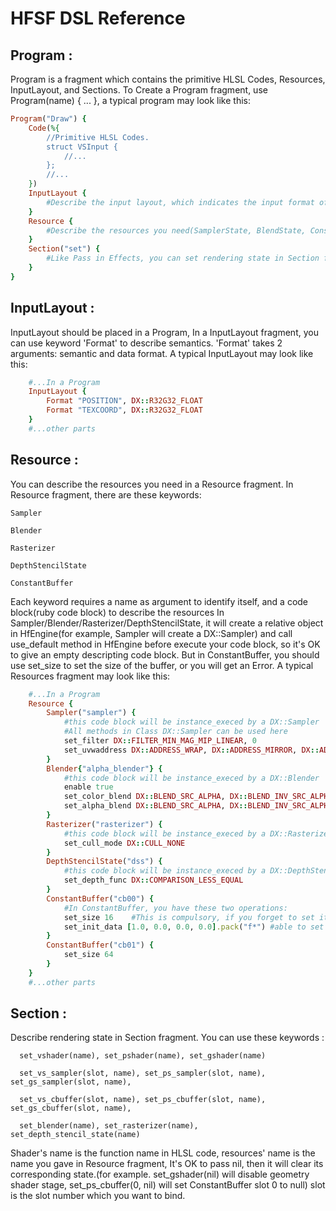 # HFSF DSL Reference

## Program :

  Program is a fragment which contains the primitive HLSL Codes, Resources, InputLayout, and Sections. To Create a
Program fragment, use Program(name) { ... }, a typical program may look like this:
```ruby
Program("Draw") {
	Code(%{
		//Primitive HLSL Codes.
		struct VSInput {
			//...
		};
		//...
	})
	InputLayout {
		#Describe the input layout, which indicates the input format of the vertexes. 
	}
	Resource {
		#Describe the resources you need(SamplerState, BlendState, ConstantBuffer, etc)
	}
	Section("set") {
		#Like Pass in Effects, you can set rendering state in Section fragment
	}
}
```

## InputLayout :

  InputLayout should be placed in a Program, In a InputLayout fragment, you can use keyword 'Format' to describe semantics. 
'Format' takes 2 arguments: semantic and data format. A typical InputLayout may look like this:
```ruby
	#...In a Program
	InputLayout {
		Format "POSITION", DX::R32G32_FLOAT
		Format "TEXCOORD", DX::R32G32_FLOAT
	}
	#...other parts
```     

## Resource :

  You can describe the resources you need in a Resource fragment. In Resource fragment, there are these keywords:
  
	Sampler 
	
	Blender
	
	Rasterizer
	
	DepthStencilState
	
	ConstantBuffer
	
  Each keyword requires a name as argument to identify itself, and a code block(ruby code block) to describe the resources 
In Sampler/Blender/Rasterizer/DepthStencilState, it will create a relative object in HfEngine(for example, Sampler will create a DX::Sampler) 
and call use_default method in HfEngine before execute your code block, so it's OK to give an empty descripting code block. 
But in ConstantBuffer, you should use set_size to set the size of the buffer, or you will get an Error. 
A typical Resources fragment may look like this:
```ruby
	#...In a Program
	Resource {
		Sampler("sampler") {
			#this code block will be instance_execed by a DX::Sampler
			#All methods in Class DX::Sampler can be used here
			set_filter DX::FILTER_MIN_MAG_MIP_LINEAR, 0
			set_uvwaddress DX::ADDRESS_WRAP, DX::ADDRESS_MIRROR, DX::ADDRESS_BORDER, HFColorRGBA(1.0, 1.0, 0.0, 1.0)
		}
		Blender{"alpha_blender"} {
			#this code block will be instance_execed by a DX::Blender
			enable true
			set_color_blend DX::BLEND_SRC_ALPHA, DX::BLEND_INV_SRC_ALPHA, DX::BLEND_OP_ADD 
			set_alpha_blend DX::BLEND_SRC_ALPHA, DX::BLEND_INV_SRC_ALPHA, DX::BLEND_OP_ADD
		}
		Rasterizer("rasterizer") {
			#this code block will be instance_execed by a DX::Rasterizer
			set_cull_mode DX::CULL_NONE
		}
		DepthStencilState("dss") {
			#this code block will be instance_execed by a DX::DepthStencilState
			set_depth_func DX::COMPARISON_LESS_EQUAL
		}
		ConstantBuffer("cb00") {
			#In ConstantBuffer, you have these two operations:
			set_size 16    #This is compulsory, if you forget to set it, HFSF will give an Error Message
			set_init_data [1.0, 0.0, 0.0, 0.0].pack("f*") #able to set initial data, this is optional
		}
		ConstantBuffer("cb01") {
			set_size 64
		}
	}
	#...other parts
```

## Section :
  Describe rendering state in Section fragment. You can use these keywords : 
```
  set_vshader(name), set_pshader(name), set_gshader(name)
  
  set_vs_sampler(slot, name), set_ps_sampler(slot, name), set_gs_sampler(slot, name),
  
  set_vs_cbuffer(slot, name), set_ps_cbuffer(slot, name), set_gs_cbuffer(slot, name),
  
  set_blender(name), set_rasterizer(name), set_depth_stencil_state(name)
```
  Shader's name is the function name in HLSL code, resources' name is the name you gave in Resource fragment, 
It's OK to pass nil, then it will clear its corresponding state.(for example. set_gshader(nil) will disable 
geometry shader stage, set_ps_cbuffer(0, nil) will set ConstantBuffer slot 0 to null) 
  slot is the slot number which you want to bind.  
  
	
	

